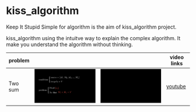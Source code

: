 # kiss_algorithm

Keep It Stupid Simple for algorithm is the aim of kiss_algorithm project.

kiss_algorithm using the intuitve way to explain the complex algorithm. It make you understand the algorithm without thinking.

| problem |                                   |                              | video links                             |
| ------- | --------------------------------- | ---------------------------- | --------------------------------------- |
| Two sum | ![two sum](./gif/twoSum_intr.png) | ![two sum](./gif/twoSum.gif) | [youtube](https://youtu.be/wS2odZJjgs4) |
